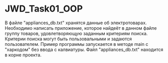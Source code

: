 # JWD_Task01_OOP
В файле "appliances_db.txt" хранятся данные об электротоварах. Необходимо написать приложение, которое найдеёт в данном файле группу товаров, удовлетворяющую заданным критериям поиска. Критерии поиска могут быть пользовальными и задаются пользователем. Пример программы запускается в методе main с "харкодом" без ввода с калвиатуры. Файл "appliances_db.txt" находится в корне проекта.